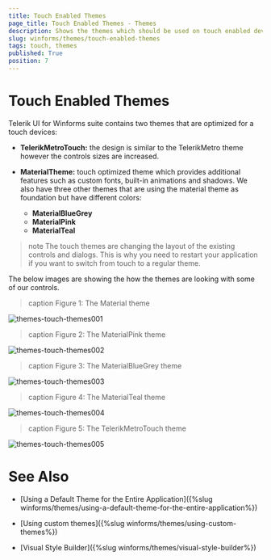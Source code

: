 ```yaml
---
title: Touch Enabled Themes
page_title: Touch Enabled Themes - Themes
description: Shows the themes which should be used on touch enabled devices and the features available in them.  
slug: winforms/themes/touch-enabled-themes
tags: touch, themes
published: True
position: 7
---
```


# Touch Enabled Themes

Telerik UI for Winforms suite contains two themes that are optimized for a touch devices:

* __TelerikMetroTouch:__ the design is similar to the TelerikMetro theme however the controls sizes are increased.


* __MaterialTheme:__ touch optimized theme which provides additional features such as custom fonts, built-in animations and shadows. We also have three other themes that are using the material theme as foundation but have different colors:
    * __MaterialBlueGrey__
    * __MaterialPink__
    * __MaterialTeal__

>note The touch themes are changing the layout of the existing controls and dialogs. This is why you need to restart your application if you want to switch from touch to a regular theme.


The below images are showing the how the themes are looking with some of our controls.

>caption Figure 1: The Material theme

![themes-touch-themes001](images/themes-touch-themes001.png)    

>caption Figure 2: The MaterialPink theme

![themes-touch-themes002](images/themes-touch-themes002.png)

>caption Figure 3: The MaterialBlueGrey theme

![themes-touch-themes003](images/themes-touch-themes003.png)

>caption Figure 4: The MaterialTeal theme

![themes-touch-themes004](images/themes-touch-themes004.png)

>caption Figure 5: The TelerikMetroTouch theme

![themes-touch-themes005](images/themes-touch-themes005.png)    

# See Also

* [Using a Default Theme for the Entire Application]({%slug winforms/themes/using-a-default-theme-for-the-entire-application%})

* [Using custom themes]({%slug winforms/themes/using-custom-themes%})

* [Visual Style Builder]({%slug winforms/themes/visual-style-builder%})


